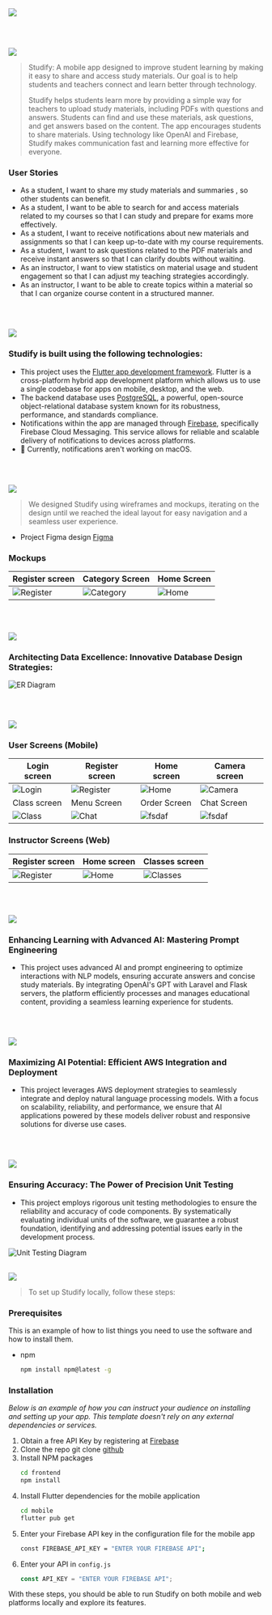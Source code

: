 <img src="./readme/title1.svg"/>

<br><br>

<!-- project philosophy -->
<img src="./readme/title2.svg"/>

> Studify: A mobile app designed to improve student learning by making it easy to share and access study materials. Our goal is to help students and teachers connect and learn better through technology.
>
> Studify helps students learn more by providing a simple way for teachers to upload study materials, including PDFs with questions and answers. Students can find and use these materials, ask questions, and get answers based on the content. The app encourages students to share materials. Using technology like OpenAI and Firebase, Studify makes communication fast and learning more effective for everyone.

### User Stories

- As a student, I want to share my study materials and summaries , so other students can benefit.
- As a student, I want to be able to search for and access materials related to my courses so that I can study and prepare for exams more effectively.
- As a student, I want to receive notifications about new materials and assignments so that I can keep up-to-date with my course requirements.
- As a student, I want to ask questions related to the PDF materials and receive instant answers so that I can clarify doubts without waiting.
- As an instructor, I want to view statistics on material usage and student engagement so that I can adjust my teaching strategies accordingly.
- As an instructor, I want to be able to create topics within a material so that I can organize course content in a structured manner.

<br><br>

<!-- Tech stack -->
<img src="./readme/title3.svg"/>

### Studify is built using the following technologies:

- This project uses the [Flutter app development framework](https://flutter.dev/). Flutter is a cross-platform hybrid app development platform which allows us to use a single codebase for apps on mobile, desktop, and the web.
- The backend database uses [PostgreSQL](https://www.postgresql.org/), a powerful, open-source object-relational database system known for its robustness, performance, and standards compliance.
- Notifications within the app are managed through [Firebase](https://firebase.google.com/), specifically Firebase Cloud Messaging. This service allows for reliable and scalable delivery of notifications to devices across platforms.
- 🚨 Currently, notifications aren't working on macOS.

<br><br>

<!-- UI UX -->
<img src="./readme/title4.svg"/>

> We designed Studify using wireframes and mockups, iterating on the design until we reached the ideal layout for easy navigation and a seamless user experience.

- Project Figma design [Figma](https://www.figma.com/file/gY2RkjNNiUb3fWZdRxAb3B/Final-Project?type=design&node-id=0%3A1&mode=design&t=H9cFcGzmbFVlpID6-1)

### Mockups

| Register screen                          | Category Screen                         | Home Screen                              |
| ---------------------------------------- | --------------------------------------- | ---------------------------------------- |
| ![Register](./readme/demo/Sign%20Up.svg) | ![Category](./readme/demo/Category.svg) | ![Home](./readme/demo/home%20screen.svg) |

<br><br>

<!-- Database Design -->
<img src="./readme/title5.svg"/>

### Architecting Data Excellence: Innovative Database Design Strategies:

![ER Diagram](./readme/demo/studify-erd.png)

<br><br>

<!-- Implementation -->
<img src="./readme/title6.svg"/>

### User Screens (Mobile)

| Login screen                              | Register screen                         | Home screen                          | Camera screen                          |
| ----------------------------------------- | --------------------------------------- | --------------------------------------- | --------------------------------------- |
| ![Login](./readme/demo/login-mobile.jpg) | ![Register](./readme/demo/register.gif) | ![Home](./readme/demo/home.gif) | ![Camera](./readme/demo/ocr.gif) |
| Class screen                               | Menu Screen                             | Order Screen                            | Chat Screen                         |
| ![Class](./readme/demo/class.gif) | ![Chat](https://placehold.co/900x1600) | ![fsdaf](https://placehold.co/900x1600) | ![fsdaf](https://placehold.co/900x1600) |

### Instructor Screens (Web)

| Register screen                           | Home screen                         | Classes screen                            |
| ----------------------------------------- | ----------------------------------- | ----------------------------------------- |
| ![Register](./readme/demo/signup-web.png) | ![Home](./readme/demo/home-web.png) | ![Classes](./readme/demo/classes-web.png) |

<br><br>

<!-- Prompt Engineering -->
<img src="./readme/title7.svg"/>

### Enhancing Learning with Advanced AI: Mastering Prompt Engineering

- This project uses  advanced AI and prompt engineering to optimize interactions with NLP models, ensuring accurate answers and concise study materials. By integrating OpenAI's GPT with Laravel and Flask servers, the platform efficiently processes and manages educational content, providing a seamless learning experience for students.

<br><br>

<!-- AWS Deployment -->
<img src="./readme/title8.svg"/>

###  Maximizing AI Potential: Efficient AWS Integration and Deployment

- This project leverages AWS deployment strategies to seamlessly integrate and deploy natural language processing models. With a focus on scalability, reliability, and performance, we ensure that AI applications powered by these models deliver robust and responsive solutions for diverse use cases.

<br><br>

<!-- Unit Testing -->
<img src="./readme/title9.svg"/>

### Ensuring Accuracy: The Power of Precision Unit Testing

- This project employs rigorous unit testing methodologies to ensure the reliability and accuracy of code components. By systematically evaluating individual units of the software, we guarantee a robust foundation, identifying and addressing potential issues early in the development process.

![Unit Testing Diagram](./readme/demo/Tests.png)
<br><br>

<!-- How to run -->
<img src="./readme/title10.svg"/>

> To set up Studify locally, follow these steps:

### Prerequisites

This is an example of how to list things you need to use the software and how to install them.

- npm
  ```sh
  npm install npm@latest -g
  ```

### Installation

_Below is an example of how you can instruct your audience on installing and setting up your app. This template doesn't rely on any external dependencies or services._

1. Obtain a free API Key by registering at [Firebase](https://firebase.google.com/)
2. Clone the repo
   git clone [github](https://github.com/ali-mansour21/Studify-App)
3. Install NPM packages
   ```sh
   cd frontend
   npm install
   ```
4. Install Flutter dependencies for the mobile application
   ```sh
   cd mobile
   flutter pub get
   ```
5. Enter your Firebase API key in the configuration file for the mobile app
   ```sh
   const FIREBASE_API_KEY = "ENTER YOUR FIREBASE API";
   ```
6. Enter your API in `config.js`
   ```js
   const API_KEY = "ENTER YOUR FIREBASE API";
   ```

With these steps, you should be able to run Studify on both mobile and web platforms locally and explore its features.
